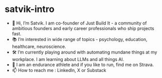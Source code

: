 # satvik-intro

- 👋 Hi, I’m Satvik. I am co-founder of Just Build It - a community of ambitious founders and early career professionals who ship projects fast. 
- 📚 I’m interested in wide range of topics - psychology, education, healthcare, neuroscience. 
- 🛠️ I’m currently playing around with automating mundane things at my workplace. I am learning about LLMs and all things AI. 
- 🏃 I am an endurance athlete and if you like to run, find me on Strava. 
- 📫 How to reach me : LinkedIn, X or Substack
